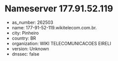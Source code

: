 # Nameserver 177.91.52.119

* as_number: 262503
* name: 177-91-52-119.wikitelecom.com.br.
* city: Pinheiro
* country: BR
* organization: WIKI TELECOMUNICACOES EIRELI
* version: Unknown
* dnssec: false
